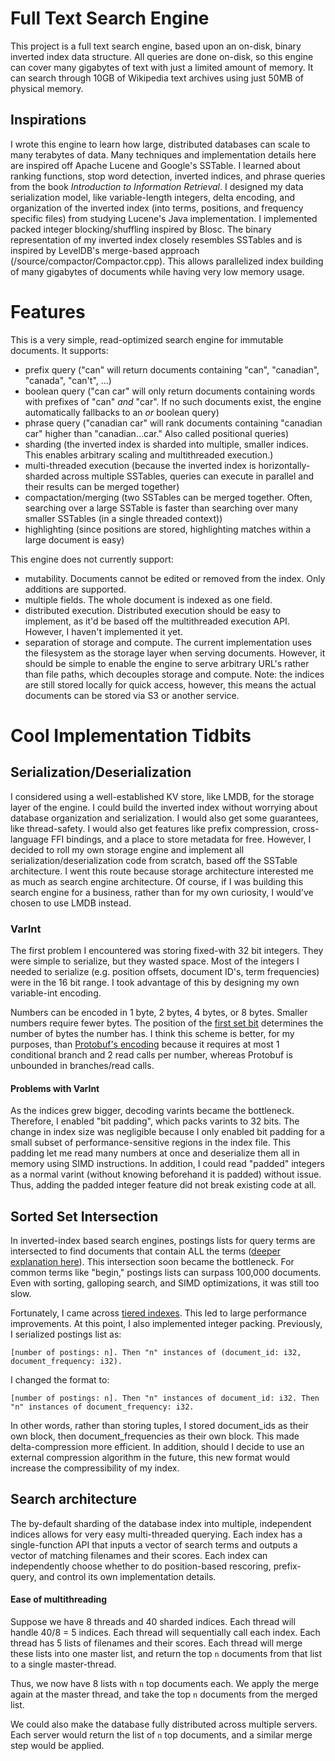 # Full Text Search Engine
This project is a full text search engine, based upon an on-disk, binary inverted index data structure. All queries are done on-disk, so this engine can cover many gigabytes of text with just a limited amount of memory. It can search through 10GB of Wikipedia text archives using just 50MB of physical memory.


## Inspirations
I wrote this engine to learn how large, distributed databases can scale to many terabytes of data. Many techniques and implementation details here are inspired off Apache Lucene and Google's SSTable. I learned about ranking functions, stop word detection, inverted indices, and phrase queries from the book *Introduction to Information Retrieval*. I designed my data serialization model, like variable-length integers, delta encoding, and organization of the inverted index (into terms, positions, and frequency specific files) from studying Lucene's Java implementation. I implemented packed integer blocking/shuffling inspired by Blosc. The binary representation of my inverted index closely resembles SSTables and is inspired by LevelDB's merge-based approach (/source/compactor/Compactor.cpp). This allows parallelized index building of many gigabytes of documents while having very low memory usage.

# Features
This is a very simple, read-optimized search engine for immutable documents. It supports:
 - prefix query ("can" will return documents containing "can", "canadian", "canada", "can't", ...)
 - boolean query ("can car" will only return documents containing words with prefixes of "can" *and* "car". If no such documents exist, the engine automatically fallbacks to an *or* boolean query)
 - phrase query ("canadian car" will rank documents containing "canadian car" higher than "canadian...car." Also called positional queries)
 - sharding (the inverted index is sharded into multiple, smaller indices. This enables arbitrary scaling and multithreaded execution.)
 - multi-threaded execution (because the inverted index is horizontally-sharded across multiple SSTables, queries can execute in parallel and their results can be merged together)
 - compactation/merging (two SSTables can be merged together. Often, searching over a large SSTable is faster than searching over many smaller SSTables (in a single threaded context))
 - highlighting (since positions are stored, highlighting matches within a large document is easy)


This engine does not currently support:
 - mutability. Documents cannot be edited or removed from the index. Only additions are supported.
 - multiple fields. The whole document is indexed as one field.
 - distributed execution. Distributed execution should be easy to implement, as it'd be based off the multithreaded execution API. However, I haven't implemented it yet.
 - separation of storage and compute. The current implementation uses the filesystem as the storage layer when serving documents. However, it should be simple to enable the engine to serve arbitrary URL's rather than file paths, which decouples storage and compute. Note: the indices are still stored locally for quick access, however, this means the actual documents can be stored via S3 or another service.


# Cool Implementation Tidbits
## Serialization/Deserialization

I considered using a well-established KV store, like LMDB, for the storage layer of the engine. I could build the inverted index without worrying about database organization and serialization. I would also get some guarantees, like thread-safety. I would also get features like prefix compression, cross-language FFI bindings, and a place to store metadata for free. However, I decided to roll my own storage engine and implement all serialization/deserialization code from scratch, based off the SSTable architecture. I went this route because storage architecture interested me as much as search engine architecture. Of course, if I was building this search engine for a business, rather than for my own curiosity, I would've chosen to use LMDB instead.

### VarInt
The first problem I encountered was storing fixed-with 32 bit integers. They were simple to serialize, but they wasted space. Most of the integers I needed to serialize (e.g. position offsets, document ID's, term frequencies) were in the 16 bit range. I took advantage of this by designing my own variable-int encoding. 

Numbers can be encoded in 1 byte, 2 bytes, 4 bytes, or 8 bytes. Smaller numbers require fewer bytes. The position of the [first set bit](https://man7.org/linux/man-pages/man3/ffs.3.html) determines the number of bytes the number has. I think this scheme is better, for my purposes, than [Protobuf's encoding](https://developers.google.com/protocol-buffers/docs/encoding#varints) because it requires at most 1 conditional branch and 2 read calls per number, whereas Protobuf is unbounded in branches/read calls. 

#### Problems with VarInt
As the indices grew bigger, decoding varints became the bottleneck. Therefore, I enabled "bit padding", which packs varints to 32 bits. The change in index size was negligible because I only enabled bit padding for a small subset of performance-sensitive regions in the index file. This padding let me read many numbers at once and deserialize them all in memory using SIMD instructions. In addition, I could read "padded" integers as a normal varint (without knowing beforehand it is padded) without issue. Thus, adding the padded integer feature did not break existing code at all.

## Sorted Set Intersection
In inverted-index based search engines, postings lists for query terms are intersected to find documents that contain ALL the terms ([deeper explanation here](https://nlp.stanford.edu/IR-book/html/htmledition/processing-boolean-queries-1.html)). This intersection soon became the bottleneck. For common terms like "begin," postings lists can surpass 100,000 documents. Even with sorting, galloping search, and SIMD optimizations, it was still too slow. 

Fortunately, I came across [tiered indexes](https://nlp.stanford.edu/IR-book/html/htmledition/tiered-indexes-1.html). This led to large performance improvements. At this point, I also implemented integer packing. Previously, I serialized postings list as:

`[number of postings: n]. Then "n" instances of (document_id: i32, document_frequency: i32).`

I changed the format to:

`[number of postings: n]. Then "n" instances of document_id: i32. Then "n" instances of document_frequency: i32.`

In other words, rather than storing tuples, I stored document_ids as their own block, then document_frequencies as their own block. This made delta-compression more efficient. In addition, should I decide to use an external compression algorithm in the future, this new format would increase the compressibility of my index.


## Search architecture
The by-default sharding of the database index into multiple, independent indices allows for very easy multi-threaded querying. Each index has a single-function API that inputs a vector of search terms and outputs a vector of matching filenames and their scores. Each index can independently choose whether to do position-based rescoring, prefix-query, and control its own implementation details. 

#### Ease of multithreading
Suppose we have 8 threads and 40 sharded indices. Each thread will handle 40/8 = 5 indices. Each thread will sequentially call each index. Each thread has 5 lists of filenames and their scores. Each thread will merge these lists into one master list, and return the top `n` documents from that list to a single master-thread. 

Thus, we now have 8 lists with `n` top documents each. We apply the merge again at the master thread, and take the top `n` documents from the merged list.

We could also make the database fully distributed across multiple servers. Each server would return the list of `n` top documents, and a similar merge step would be applied.


